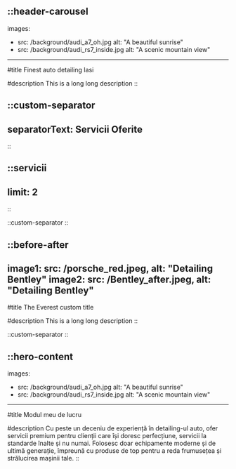 ::header-carousel
---
images:
- src: /background/audi_a7_oh.jpg
  alt: "A beautiful sunrise"
- src: /background/audi_rs7_inside.jpg
  alt: "A scenic mountain view"
---

#title
Finest auto detailing Iasi

#description
This is a long long description
::

::custom-separator
---
separatorText: Servicii Oferite
---
::

::servicii
---
limit: 2
---
::


::custom-separator
::


::before-after
---
image1:
  src: /porsche_red.jpeg,
  alt: "Detailing Bentley"
image2:
  src: /Bentley_after.jpeg,
  alt: "Detailing Bentley"
---
#title
The Everest custom title

#description
This is a long long description
::

::custom-separator
::

::hero-content
---
images:
- src: /background/audi_a7_oh.jpg
  alt: "A beautiful sunrise"
- src: /background/audi_rs7_inside.jpg
  alt: "A scenic mountain view"
---
#title
Modul meu de lucru

#description
Cu peste un deceniu de experiență în detailing-ul auto, ofer servicii premium pentru clienții care își doresc perfecțiune, servicii la standarde înalte și nu numai. Folosesc doar echipamente moderne și de ultimă generație, împreună cu produse de top pentru a reda frumusețea și strălucirea mașinii tale.
::
